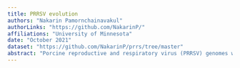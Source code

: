 ```yaml
---
title: PRRSV evolution
authors: "Nakarin Pamornchainavakul"
authorLinks: "https://github.com/NakarinP/"
affiliations: "University of Minnesota"
date: "October 2021"
dataset: "https://github.com/NakarinP/prrs/tree/master"
abstract: "Porcine reproductive and respiratory virus (PRRSV) genomes were fragmented into 3 parts based on recombination breakpoint positions. The fragments are a part of ORF1a, ORF1b, and 3' ORFs. Time resolved phylogenetic trees were built using BEAST and displayed on Nextstrain platform."
---
```

